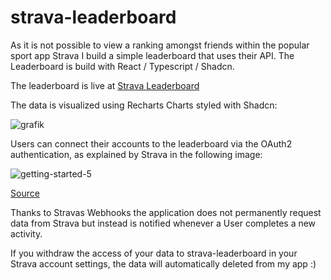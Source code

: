 # strava-leaderboard
As it is not possible to view a ranking amongst friends within the popular sport app Strava I build a simple leaderboard that uses their API.
The Leaderboard is build with React / Typescript / Shadcn. 

The leaderboard is live at [Strava Leaderboard](https://strava-leaderboard.nikolasschaber.de/) 

The data is visualized using Recharts Charts styled with Shadcn:

![grafik](https://github.com/user-attachments/assets/569bdd0d-920f-4bcd-8577-425af26a4ef8)

Users can connect their accounts to the leaderboard via the OAuth2 authentication, as explained by Strava in the following image:

![getting-started-5](https://github.com/user-attachments/assets/feba57e3-0956-49da-ab8d-3d442951a5f1)

[Source](https://developers.strava.com/docs/authentication/)

Thanks to Stravas Webhooks the application does not permanently request data from Strava but instead is notified whenever a User completes a new activity.

If you withdraw the access of your data to strava-leaderboard in your Strava account settings, the data will automatically deleted from my app :)
